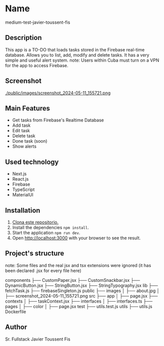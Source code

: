 # Name
medium-test-javier-toussent-fis

## Description
This app is a TO-DO that loads tasks stored in the Firebase real-time database. Allows you to list, add, modify and delete tasks. It has a very simple and useful alert system.
note: Users within Cuba must turn on a VPN for the app to access Firebase.

## Screenshot
[./public/images/screenshot_2024-05-11_155721.png](https://drive.google.com/file/d/1XqURv5Fk19gQj_drGyEp8M6CqrQLt5Jh/view?usp=drive_link)

## Main Features
- Get tasks from Firebase's Realtime Database
- Add task
- Edit task
- Delete task
- Done task (soon)
- Show alerts

## Used technology
- Next.js
- React.js
- Firebase
- TypeScript
- MaterialUI

## Installation
1. [Clona este repositorio.](https://github.com/JavierTF/medium-test.git)
2. Install the dependencies `npm install`.
3. Start the application `npm run dev`.
4. Open [http://localhost:3000](http://localhost:3000) with your browser to see the result.

## Project's structure
note: Some files and the real jsx and tsx extensions were ignored (it has been declared .jsx for every file here)

components
├── CustomPaper.jsx
├── CustomSnackbar.jsx
├── DynamicButton.jsx
├── StringButton.jsx
├── StringTypography.jsx
lib
├── fetchTask.js
├── firebaseSingleton.js
public
├── images
│   ├── about.jpg
│   ├── screenshot_2024-05-11_155721.png
src
├── app
│   ├── page.jsx
├── contexts
│   ├── taskContext.jsx
├── interfaces
│   ├── interfaces.ts
├── pages
│   ├── color
│       ├── page.jsx
test
├── utils.test.js
utils
├── utils.js
Dockerfile

## Author
Sr. Fullstack Javier Toussent Fis